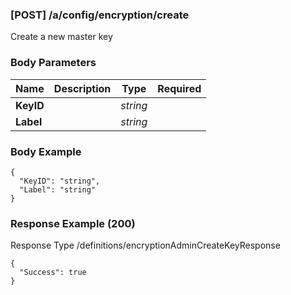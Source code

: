 






### [POST] /a/config/encryption/create  
Create a new master key  


### Body Parameters

Name | Description | Type | Required
---|---|---|---
**KeyID** |  | _string_ |   
**Label** |  | _string_ |   


### Body Example
```
{
  "KeyID": "string",
  "Label": "string"
}
```






### Response Example (200)
Response Type /definitions/encryptionAdminCreateKeyResponse

```
{
  "Success": true
}
```



